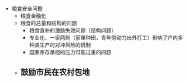 - 粮食安全问题
	- 粮食金融化
	- 粮食的总量和结构的问题
		- 粮食直补的激励失效问题（结构问题）
		- 专业化、一家两制（家里种田，青年劳动力出外打工）影响了户内多种类生产的对冲风险的机制
		- 国家库存承担的压力可能过重的问题
	- 鼓励市民在农村包地
		-